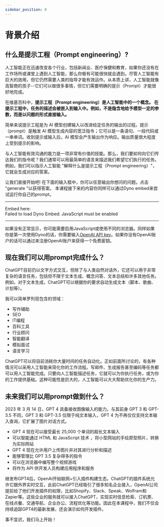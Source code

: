 ```yaml
---
sidebar_position: 0
---
```


# 背景介绍


## 什么是提示工程（Prompt engineering）?

人工智能正在迅速改变各个行业，包括新闻业、医疗保健和教育，如果你还没有在工作场所或课堂上遇到人工智能，那么你极有可能很快就会遇到。尽管人工智能有巨大的效用，但它仍然需要人类的指导才能有效运作。从本质上讲，人工智能就像高智商的孩子--它们可以做很多事情，但它们需要明确的提示（Prompt）才能很好地完成。

在维基百科中，**提示工程（Prompt engineering）是人工智能中的一个概念。 在提示工程中，任务的描述会被嵌入到输入中。例如，不是隐含地给予模型一定的参数，而是以问题的形式直接输入。** 

简单来说提示工程是为 AI 模型创建输入以改进给定任务的输出的过程。提示（prompt）是触发 AI 模型生成内容的宽泛指令；它可以是一条语句、一段代码或一串单词。收到提示或输入后，AI 模型会产生输出作为响应。输出质量很大程度上受到提示的影响。

与人工智能有效沟通的能力是一项非常有价值的技能。那么，我们要如何向它们传达我们的指令呢？我们通常可以用最简单的语言来描述我们希望它们执行的任务。例如，我们可以指示人工智能 "解释什么是提示工程（Prompt engineering）"，它就会生成对应的答案。

让我们直接开始吧! 在下面的输入框中，你可以任意输出你想问的问题。点击 "generate "以获得答案。
本课程接下来的内容你同样可以通过Dyno embed来尝试运行你自己的prompt。

<hr/>
Embed here:
<div trydyno-embed="" openai-model="text-davinci-003" initial-prompt="What is Prompt Engineering?" initial-response="Prompt engineering is a process that involves analyzing the user’s input and providing a prompt that can help guide the user to their desired outcome. It is a form of natural language processing that can be used to create more intuitive user interfaces. Prompt engineering can help reduce the cognitive load on the user by providing more meaningful and helpful prompts and suggestions." max-tokens="256" box-rows="3" model-temp="0.7" top-p="1">
    <noscript>Failed to load Dyno Embed: JavaScript must be enabled</noscript>
</div>
<hr/>

如果没有正常显示，你可能需要启用JavaScript或使用不同的浏览器。同样如果你是第一次使用Dyno的话，你需要输入[OpenAI API key](https://platform.openai.com/account/api-keys)。如果你没有OpenAI账户的话可以通过来注册OpenAI账户来获得一个免费密钥。


## 现在我们可以用prompt完成什么？

ChatGPT目前仍以文字方式交互，但除了与人类自然对话外，它还可以用于非常复杂的语言任务，包括但不限于文本生成、概念问答、文本总结和许多其他任务。例如，对于文本生成，ChatGPT可以根据你的要求自动生成文本（脚本、歌曲、计划等）。

我可以简单罗列现包含的领域：

- 写作辅助
- SEO
- IT编程
- 百科工具
- 行业顾问
- 智能翻译
- 模拟面试
- 语言学习

ChatGPT可以将目前消耗你大量时间的任务自动化。正如前面所讨论的，有各种情况可以采用人工智能来简化你的工作流程。写邮件、生成报告甚至编码等任务都可以用人工智能完成。只要向人工智能描述任务，它就可以为你执行任务，或为你的工作提供基础。这种可能性是巨大的，人工智能可以大大帮助优化你的生产力。

## 未来我们可以用prompt做到什么？

2023 年 3 月 14 日，GPT 4 具备接收图像输入的能力。与其前身 GPT 3 和 GPT-3.5 不同，GPT 3 和 GPT-3.5 仅限于纯文本输入，GPT 4 为不再仅仅支持文本输入查询，它扩展了图片对话方式。

- GPT 4 现在可以接受最长 25,000 个单词的超长文本输入
- 可以智能通过 HTML 和 JavaScript 技术 ，将小型网站的手绘原型照片，转换为实际网站
- GPT 4 现在允许用户上传图片并对其进行分析和描述
- 能够管理比 GPT 3.5 复杂得多的指令
- 可以在浏览器中编写整个视频游戏
- 将作为 API 供开发人员构建应用程序和服务

继发布GPT4后，OpenAI开始联网+引入插件构建生态。ChatGPT的插件系统允许它跟外界实时交互，此前ChatGPT已经吸引了很多知名企业接入，OpenAI公司提前给了他们开发插件的权限，比如Shopify、Slack、Speak、Wolfram和Zapier等。这些企业的服务就可以接入ChatGPT，实现实时信息检索、订机票、在线点餐、交通导航、企业办公、流程优化等功能。因此在本课程中，我们不仅会持续追踪GPT4的最新发展，还会演示如何开发插件。

事不宜迟，我们马上开始！